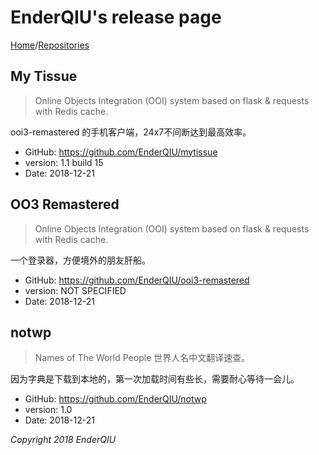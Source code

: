 # EnderQIU's release page
[Home](https://www.enderqiu.cn/)/[Repositories](https://github.com/EnderQIU?tab=repositories)

## My Tissue
> Online Objects Integration (OOI) system based on flask & requests with Redis cache.


ooi3-remastered 的手机客户端，24x7不间断达到最高效率。
- GitHub: https://github.com/EnderQIU/mytissue
- version: 1.1 build 15
- Date: 2018-12-21

## OO3 Remastered
> Online Objects Integration (OOI) system based on flask & requests with Redis cache.


一个登录器，方便境外的朋友肝船。
- GitHub: https://github.com/EnderQIU/ooi3-remastered
- version: NOT SPECIFIED
- Date: 2018-12-21

## notwp
> Names of The World People 世界人名中文翻译速查。


因为字典是下载到本地的，第一次加载时间有些长，需要耐心等待一会儿。
- GitHub: https://github.com/EnderQIU/notwp
- version: 1.0
- Date: 2018-12-21


<!-- End of Content -->
_Copyright 2018 EnderQIU_
